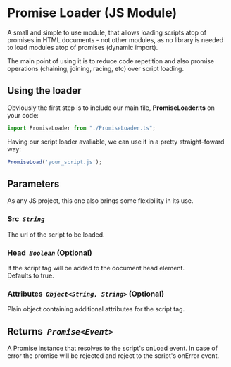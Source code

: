 # Promise Loader (JS Module)

A small and simple to use module, that allows loading scripts atop of promises in HTML documents - not other modules, as no library is needed to load modules atop of promises (dynamic import).

The main point of using it is to reduce code repetition and also promise operations (chaining, joining, racing, etc) over script loading.

## Using the loader

Obviously the first step is to include our main file, **PromiseLoader.ts** on your code:

```js
import PromiseLoader from "./PromiseLoader.ts";
```

Having our script loader avaliable, we can use it in a pretty straight-foward way:

```js
PromiseLoad('your_script.js');
```

## **Parameters**

As any JS project, this one also brings some flexibility in its use.

### **Src** &nbsp;*`String`*
The url of the script to be loaded.

### **Head** &nbsp;*`Boolean`* (Optional)
If the script tag will be added to the document head element.  
Defaults to true.

### **Attributes** &nbsp;*`Object<String, String>`* (Optional)
Plain object containing additional attributes for the script tag.

## **Returns** &nbsp;*`Promise<Event>`*

A Promise instance that resolves to the script's onLoad event. In case of error the promise will be rejected and reject to the script's onError event.